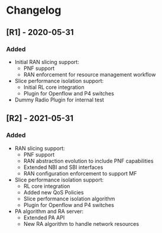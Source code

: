 # Changelog

## [R1] - 2020-05-31
### Added
- Initial RAN slicing support:
	- PNF support
	- RAN enforcement for resource management workflow
- Slice performance isolation support:
	- Initial RL core integration
	- Plugin for Openflow and P4 switches
- Dummy Radio Plugin for internal test
## [R2] - 2021-05-31
### Added
- RAN slicing support:
	- PNF support
	- RAN abstraction evolution to include PNF capabilities
	- Extended NBI and SBI interfaces
	- RAN configuration enforcement to support MF
- Slice performance isolation support:
	- RL core integration
	- Added new QoS Policies
	- Slice performance isolation algorithm 
	- Plugin for Openflow and P4 switches
- PA algorithm and RA server:
	- Extended PA API 
	- New RA algorithm to handle network resources
